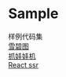 # Sample
样例代码集<br/>
[雪碧图](/spritesmith/ReadMe.md)<br/>
[抓娃娃机](zhuawawa/readme.md)<br/>
[React ssr](react-ssr/readme.md)
